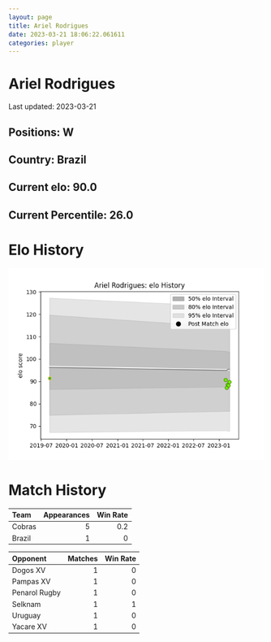 ```yaml
---  
layout: page  
title: Ariel Rodrigues  
date: 2023-03-21 18:06:22.061611  
categories: player  
---
```

# Ariel Rodrigues


Last updated: 2023-03-21
## Positions: W

## Country: Brazil

## Current elo: 90.0

## Current Percentile: 26.0

# Elo History


![elo history](history_ArielRodrigues.png)
# Match History


| Team   |   Appearances |   Win Rate |
|:-------|--------------:|-----------:|
| Cobras |             5 |        0.2 |
| Brazil |             1 |        0   |

| Opponent      |   Matches |   Win Rate |
|:--------------|----------:|-----------:|
| Dogos XV      |         1 |          0 |
| Pampas XV     |         1 |          0 |
| Penarol Rugby |         1 |          0 |
| Selknam       |         1 |          1 |
| Uruguay       |         1 |          0 |
| Yacare XV     |         1 |          0 |
